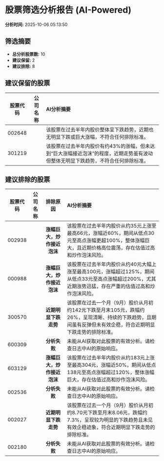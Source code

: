 # 股票筛选分析报告 (AI-Powered)

**分析时间:** 2025-10-06 05:13:50

## 筛选摘要

- **总分析股票数:** 10
- **建议保留:** 2
- **建议排除:** 8

## 建议保留的股票

| 股票代码 | 公司名称 | AI分析摘要 |
|:---:|:---:|:---|
| 002648 |  | 该股票在过去半年内股价整体呈下跌趋势，近期也无明显下跌或巨大涨幅，不符合任何排除标准。 |
| 301219 |  | 该股票在过去半年内股价有约43%的涨幅，但未达到“巨大涨幅接近泡沫”的程度，近期走势虽有波动但整体无明显下跌趋势，不符合任何排除标准。 |

## 建议排除的股票

| 股票代码 | 公司名称 | 排除原因 | AI分析摘要 |
|:---:|:---:|:---:|:---|
| 002938 |  | **涨幅巨大，炒作接近泡沫** | 该股票在过去半年内股价从约35元上涨至最高66元，涨幅近60%，期间从低点30元至高点涨幅更超100%，整体涨幅巨大，且近期价格高位震荡，存在估值过高和炒作泡沫风险。 |
| 000988 |  | **涨幅巨大，炒作接近泡沫** | 该股票在过去半年内股价从约40元大幅上涨至最高100元，涨幅超过125%，期间从低点33元至高点涨幅超过200%，尤其近期涨势迅猛，存在严重的估值过高和炒作泡沫风险。 |
| 300570 |  | **近期明显下跌走势** | 该股票在过去一个月（9月）股价从月初约142元下跌至月末105元，跌幅约26%，呈现清晰、持续的下跌趋势，且期间虽有反弹但未有效企稳，符合近期明显下跌走势的排除标准。 |
| 600309 |  | **分析失败** | 未能从AI获取对此股票的有效分析。请检查日志中AI的原始响应。 |
| 603129 |  | **涨幅巨大，炒作接近泡沫** | 该股票在过去半年内股价从约183元上涨至最高304元，涨幅近50%，期间从低点138元至高点涨幅超过120%，整体涨幅巨大，存在估值过高和炒作泡沫风险。 |
| 002536 |  | **分析失败** | 未能从AI获取对此股票的有效分析。请检查日志中AI的原始响应。 |
| 002027 |  | **近期明显下跌走势** | 该股票在过去一个月（9月）股价从月初约8.70元下跌至月末8.06元，跌幅约7.3%，呈现较为明显的下跌趋势且未见有效企稳迹象，符合近期明显下跌走势的排除标准。 |
| 002180 |  | **分析失败** | 未能从AI获取对此股票的有效分析。请检查日志中AI的原始响应。 |
